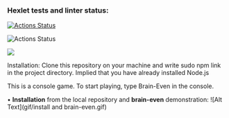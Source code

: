 ### Hexlet tests and linter status:
[![Actions Status](https://github.com/Vano26/frontend-project-lvl1/workflows/Linter/badge.svg)](https://github.com/Vano26/frontend-project-lvl1/actions)

![Actions Status](https://github.com/Vano26/frontend-project-lvl1/workflows/hexlet-check/badge.svg)

<a href="https://codeclimate.com/github/Vano26/frontend-project-lvl1/maintainability"><img src="https://api.codeclimate.com/v1/badges/06bd9d1f077527945044/maintainability" /></a>



Installation:
Clone this repository on your machine and write sudo npm link in the project directory. Implied that you have already installed Node.js

This is a console game. To start playing, type Brain-Even in the console.

• **Installation** from the local repository and **brain-even** demonstration:
![Alt Text](gif/install and brain-even.gif)
